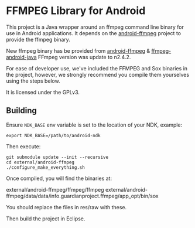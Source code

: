 # FFMPEG Library for Android

This project is a Java wrapper around an ffmpeg command line binary for use in
Android applications.  It depends on the
[android-ffmpeg](https://github.com/guardianproject/android-ffmpeg) project to
provide the ffmpeg binary.

New ffmpeg binary has be provided from [android-ffmpeg](http://writingminds.github.io/ffmpeg-android/) & [ffmpeg-android-java](https://github.com/WritingMinds/ffmpeg-android-java)
FFmpeg version was update to n2.4.2.


For ease of developer use, we've included the FFMPEG and Sox binaries in the project,
however, we strongly recommend you compile them yourselves using the steps below.

It is licensed under the GPLv3.

## Building

Ensure `NDK_BASE` env variable is set to the location of your NDK, example:

    export NDK_BASE=/path/to/android-ndk

Then execute:

    git submodule update --init --recursive
    cd external/android-ffmpeg
    ./configure_make_everything.sh

Once compiled, you will find the binaries at:

external/android-ffmpeg/ffmpeg/ffmpeg
external/android-ffmpeg/data/data/info.guardianproject.ffmpeg/app_opt/bin/sox

You should replace the files in res/raw with these.

Then build the project in Eclipse.
